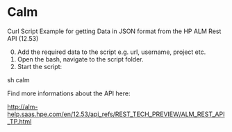 # Calm
Curl Script Example for getting Data in JSON format from the HP ALM Rest API (12.53)

0. Add the required data to the script e.g. url, username, project etc.
1. Open the bash, navigate to the script folder.
2. Start the script:

sh calm

Find more informations about the API here:

http://alm-help.saas.hpe.com/en/12.53/api_refs/REST_TECH_PREVIEW/ALM_REST_API_TP.html
